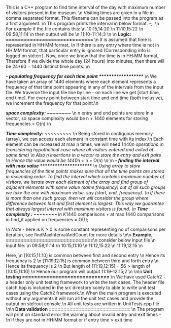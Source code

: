 This is a C++ program to find time interval of the day with maximum number of visitors 
present in the museum.
\n
Visiting times are given in a file in comma separated format.
This filename can be passed into the program as a first argument.
\n
This program prints the interval in below format.
<start time>-<end time>;<number of visitors>. 
\n
For example if the file contains this: \n
10:15,14:20 \n
11:10,15:22 \n
09:58,11:14 \n
then output will be \n
11:10-11:14;3 \n
\n
<b>Logic: ============================= </b>\n
It is assumed that time is represented in HH:MM format, \n
If there is any entry where time is not in HH:MM format, that particular entry is ignored
(Corresponding info is logged on std:err).
Now, once we know that the time is in HH:MM format,
Therefore if we divide the whole day (24 hours) into minutes, 
then there will be 24*60 = 1440 distinct time points.
\n

<b><i> - populating frequency for each time point ****************** </i></b> \n
We have taken an array of 1440 elements where each element represents 
a frequency of that time point appearing in any of the intervals from the input file.
We traverse the input file line by line - on each line we get [start time, end time].
For every point between start time and end time (both inclusive), 
we increment the frequency for that point.\n

<b><i>space complexity: ~~~~~~~~</i></b> \n
n entry and end points are store in a vector, so space complexity would be 
n + 1440 elements for storing frequencies  = O(n)  \n

<b><i>Time complexity: ~~~~~~~~~</i></b> \n
Being stored in contiguous memory (array), we can access each element in constant time with its index.\n
Each element can be increased at max n times, we will need 1440*n operations \n
(considering hypothetical case where all visitors entered and exited at same time) \n
Also n insertions in a vector to store the entry and exit pairs \n
Hence the value would be 1440*n + n = O(n)
\n
\n
<b><i> - finding the interval with max value **********************</i></b> \n
Using array to store frequencies of the time points makes sure that all the time points are stored in ascending order.
To find the interval which contains maximum number of visitors, 
we iterate over each element of the array and find group of adjacent elements with same value (same frequency)
out of all such groups we take the one with maximum value.
say  (start, end, frequency).
\n
If there is more than one such group, then we will consider the group where difference between last and first element is largest.
This way we guarantee that always largest interval with maximum visitors is found.
\n
<b><i>Time complexity : ~~~~~~~~</i></b>\n
K*1440 comparisons + at max 1440 comparisons in find_if applied on frequencies
= O(1);

\n
<i>Note</i> - here is K > 0 is some constant representing no of comparisons per iteration, see findMaxIntervalAndCount for more details
\n\n
<b>Example, =============================</b>\n
consider below input file \n
input file: \n
09:58,11:14 \n
10:15,11:10 \n
11:12,15:22 \n
11:19,12:15 \n

Here, \n
[10:15,11:10] is common between first and second entry \n
Hence its frequency is 2 \n
[11:19,12:15] is common between third and forth entry \n
Hence its frequency is 2 \n
But length of [11:19,12:15] = 56 >  length of [10:15,11:10] \n
Hence our program will output 11:19-12:15;2 \n
\n\n
<b>Unit testing =============================</b> \n
We have used Catch2 - a header only unit testing framework to write the test cases.
The header file catch.hpp is included in the src directory solely to able to write unit test cases using the Catch2 framework.\n
When the main program is executed without any arguments it will run all the unit test cases and provide the output on std::out console.\n
All unit tests are written in UnitTests.cpp file
\n\n
<b>Data validation ===========================</b> \n
The program will print on standard error the warning about invalid entry and exit times - \n
if they are not in HH:MM format or if entry time > exit time